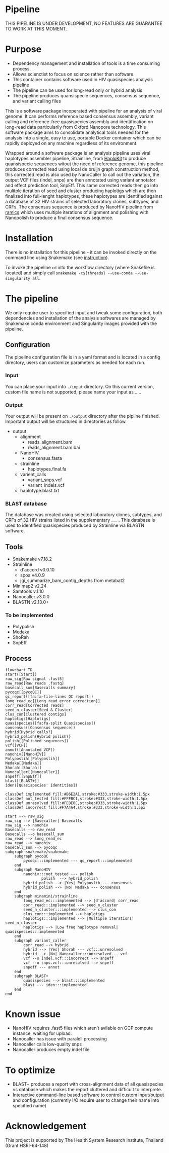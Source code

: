 # Pipeline
THIS PIPELINE IS UNDER DEVELOPMENT, NO FEATURES ARE GUARANTEE TO WORK AT THIS MOMENT.
# Purpose

- Dependency management and installation of tools is a time consuming process.
- Allows scienctist to focus on science rather than software.
- This container contains software used in HIV quasispecies analysis pipeline
- The pipeline can be used for long-read only or hybrid analysis
- The pipeline produces quansispecie sequences, consensus sequence, and variant calling files

This is a software package incoperated with pipeline for an analysis of viral genome. It can performs reference based consensus assembly, variant calling and reference-free quasispecies assembly and identification on long-read data particularily from Oxford Nanopore technology. This software package aims to consolidate analytical tools needed for the analysis into a single, easy to use, portable Docker container which can be rapidly deployed on any machine regardless of its environment.

Wrapped around a software package is an analysis pipeline uses viral haplotypes assembler pipeline, Strainline, from [HaploKit](https://github.com/HaploKit) to produce quansispecie sequences witout the need of reference genome, this pipeline produces corrected read using local de bruijn graph construction method, this corrected read is also used by NanoCaller to call out the variation, the output VCF files (indel, snps) are then annotated using variant annotator and effect prediction tool, SnpEff. This same corrected reads then go into mulitple iteration of seed and cluster producing haplotigs which are then finalized into full-lenght haplotypes, these haplotypes are identified against a database of 32 HIV strains of selected laboratory clones, subtypes, and CRFs. The consensus sequence is produced by NanoHIV pipeline from [ramics](https://github.com/ramics) which uses multiple iterations of alignment and polishing with Nanopolish to produce a final consensus sequence.

# Installation

There is no installation for this pipeline - it can be invoked directly on the command line using Snakemake (see [instruction](https://snakemake.readthedocs.io/en/stable/getting_started/installation.html)).

To invoke the pipeline `cd` into the workflow directory (where Snakefile is located) and simply call `snakemake -c${threads} --use-conda --use-singularity all`.

# The pipeline

We only require user to specified input and tweak some configuration, both dependencies and installation of the analysis softwares are managed by Snakemake conda environment and Singularity images provided with the pipeline.

## Configuration

The pipeline configuration file is in a yaml format and is located in a config directory, users can customize parameters as needed for each run.

### Input

You can place your input into `./input` directory. On this current version, custom file name is not supported, please name your input as …..

### Output

Your output will be present on `./output` directory after the pipline finished. Important output will be structured in directories as follow.

- output
    - alignment
        - reads_alignment.bam
        - reads_alignment.bam.bai
    - NanoHIV
        - consensus.fasta
    - strainline
        - haplotypes.final.fa
    - varient_calls
        - variant_snps.vcf
        - variant_indels.vcf
    - haplotype.blast.txt

### BLAST database

The database was created using selected laboratory clones, subtypes, and CRFs of 32 HIV strains listed in the supplementary ___ . This database is used to identified quasispecies produced by Strainline via BLASTN software.

## Tools

- Snakemake v7.18.2
- Strainline
    - d'accord v0.0.10
    - spoa v4.0.9
    - jgi_summarize_bam_contig_depths from metabat2
- Minimap2 v2.24
- Samtools v.1.10
- Nanocaller v3.0.0
- BLASTN v2.13.0+

### To be implemented

- Polypolish
- Medaka
- ShoRah
- SnpEff

## Process

```mermaid
flowchart TD
start([Start])
raw_sig[Raw signal .fast5]
raw_read[Raw reads .fastq]
basecall_sum[Basecalls summary]
pycoqc[[pycoQC]]
qc_report([fa:fa-file-lines QC report])
long_read_ec[[Long read error correction]]
corr_read[Corrected reads]
seed_n_cluster[Seed & Cluster]
clus_con[Clustered contigs]
haplotigs[Haplotigs]
quasispecies([fa:fa-split Quasispecies])
consensus([Consensus sequence])
hybrid{Hybrid calls?}
hybrid_polish{Hybrid polish?}
polish([Polished sequences])
vcf([VCF])
annot([Annotated VCF])
nanohiv[[NanoHIV]]
Polyposlih[[Polyposlih]]
Medaka[[Medaka]]
Shorah[[Shorah]]
Nanocaller[[Nanocaller]]
snpeff[[SnpEff]]
blast[[BLAST+]]
iden([Quasispecies' Identities])

classDef implemented fill:#B6E2A1,stroke:#333,stroke-width:1.5px
classDef not_tested fill:#FFFBC1,stroke:#333,stroke-width:1.5px
classDef unresolved fill:#FEBE8C,stroke:#333,stroke-width:1.5px
classDef incorrect fill:#F7A4A4,stroke:#333,stroke-width:1.5px

start --> raw_sig
raw_sig --> |Basecaller| Basecalls
raw_sig --> nanohiv
Basecalls --o raw_read
Basecalls --o basecall_sum
raw_read --> long_read_ec
raw_read --> nanohiv
basecall_sum --> pycoqc
subgraph snakemake/snakemake
    subgraph pycoQC
        pycoqc:::implemented --- qc_report:::implemented
    end
	subgraph NanoHIV
        nanohiv:::not_tested --- polish
				polish  --> hybrid_polish
        hybrid_polish --> |Yes| Polyposlih --- consensus
        hybrid_polish --> |No| Medaka --- consensus
    end
    subgraph minamini/strainline
        long_read_ec:::implemented --> |d'accord| corr_read
        corr_read:::implemented --> seed_n_cluster
        seed_n_cluster:::implemented --> clus_con
        clus_con:::implemented --> haplotigs
        haplotigs:::implemented --> |Multiple iterations| seed_n_cluster
        haplotigs --> |Low freq haplotype removal| quasispecies:::implemented
    end
    subgraph variant_caller
        corr_read --> hybrid
        hybrid --> |Yes| Shorah --- vcf:::unresolved
        hybrid --> |No| Nanocaller:::unresolved--- vcf
        vcf --o indel.vcf:::incorrect --> snpeff
        vcf --o snps.vcf:::unresolved --> snpeff
        snpeff --- annot
    end
    subgraph BLAST+
        quasispecies --> blast:::implemented
        blast --- iden:::implemented
    end
end
```

# Known issue

- NanoHIV requires .fast5 files which aren’t avilable on GCP compute instance, waiting for upload.
- Nanocaller has issue with paralell processing
- Nanocaller calls low-quality snps
- Nanocaller produces empty indel file

# To optimize

- BLAST+ produces a report with cross-alignment data of all quasispecies vs database which makes the report cluttered and difficult to interprete.
- Interactive command-line based software to control custom input/output and configuration (currently I/O require user to change their name into specified name)

# Acknowledgement
This project is supported by The Health System Research Institute, Thailand (Grant HSRI-64-148)